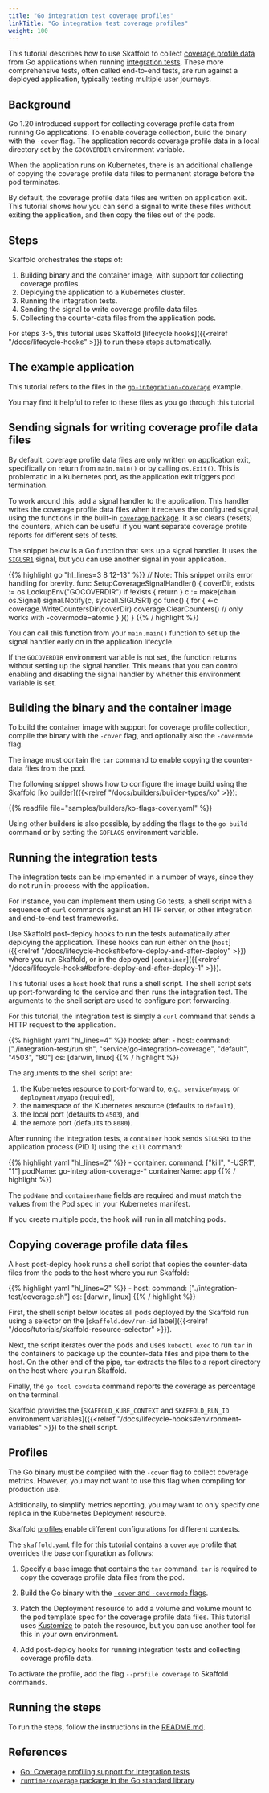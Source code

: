 ```yaml
---
title: "Go integration test coverage profiles"
linkTitle: "Go integration test coverage profiles"
weight: 100
---
```


This tutorial describes how to use Skaffold to collect
[coverage profile data](https://go.dev/testing/coverage/)
from Go applications when running
[integration tests](https://go.dev/testing/coverage/#glos-integration-test).
These more comprehensive tests, often called end-to-end tests, are run against
a deployed application, typically testing multiple user journeys.

## Background

Go 1.20 introduced support for collecting coverage profile data from running Go
applications. To enable coverage collection, build the binary with the `-cover`
flag. The application records coverage profile data in a local directory set by
the `GOCOVERDIR` environment variable.

When the application runs on Kubernetes, there is an additional challenge of
copying the coverage profile data files to permanent storage before the pod
terminates.

By default, the coverage profile data files are written on application exit.
This tutorial shows how you can send a signal to write these files without
exiting the application, and then copy the files out of the pods.

## Steps

Skaffold orchestrates the steps of:

1.  Building binary and the container image, with support for collecting
    coverage profiles.
2.  Deploying the application to a Kubernetes cluster.
3.  Running the integration tests.
4.  Sending the signal to write coverage profile data files.
5.  Collecting the counter-data files from the application pods.

For steps 3-5, this tutorial uses Skaffold
[lifecycle hooks]({{<relref "/docs/lifecycle-hooks" >}})
to run these steps automatically.

## The example application

This tutorial refers to the files in the
[`go-integration-coverage`](https://github.com/GoogleContainerTools/skaffold/tree/main/examples/go-integration-coverage)
example.

You may find it helpful to refer to these files as you go through this
tutorial.

## Sending signals for writing coverage profile data files

By default, coverage profile data files are only written on application exit,
specifically on return from `main.main()` or by calling `os.Exit()`. This is
problematic in a Kubernetes pod, as the  application exit triggers pod
termination.

To work around this, add a signal handler to the application. This handler
writes the coverage profile data files when it receives the configured signal,
using the functions in the built-in
[`coverage` package](https://pkg.go.dev/runtime/coverage).
It also clears (resets) the counters, which can be useful if you want separate
coverage profile reports for different sets of tests.

The snippet below is a Go function that sets up a signal handler. It uses the
[`SIGUSR1`](https://www.gnu.org/software/libc/manual/html_node/Miscellaneous-Signals.html)
signal, but you can use another signal in your application.

{{% highlight go "hl_lines=3 8 12-13" %}}
// Note: This snippet omits error handling for brevity.
func SetupCoverageSignalHandler() {
	coverDir, exists := os.LookupEnv("GOCOVERDIR")
	if !exists {
		return
	}
	c := make(chan os.Signal)
	signal.Notify(c, syscall.SIGUSR1)
	go func() {
		for {
			<-c
			coverage.WriteCountersDir(coverDir)
			coverage.ClearCounters() // only works with -covermode=atomic
        }
	}()
}
{{% / highlight %}}

You can call this function from your `main.main()` function to set up the
signal handler early on in the application lifecycle.

If the `GOCOVERDIR` environment variable is not set, the function returns
without setting up the signal handler. This means that you can control enabling
and disabling the signal handler by whether this environment variable is set.

## Building the binary and the container image

To build the container image with support for coverage profile collection,
compile the binary with the `-cover` flag, and optionally also the `-covermode`
flag.

The image must contain the `tar` command to enable copying the counter-data
files from the pod.

The following snippet shows how to configure the image build using the Skaffold
[ko builder]({{<relref "/docs/builders/builder-types/ko" >}}):

{{% readfile file="samples/builders/ko-flags-cover.yaml" %}}

Using other builders is also possible, by adding the flags to the `go build`
command or by setting the `GOFLAGS` environment variable.

## Running the integration tests

The integration tests can be implemented in a number of ways, since they do not
run in-process with the application.

For instance, you can implement them using Go tests, a shell script with a
sequence of `curl` commands against an HTTP server, or other integration and
end-to-end test frameworks.

Use Skaffold post-deploy hooks to run the tests automatically after deploying
the application. These hooks can run either on the
[`host`]({{<relref "/docs/lifecycle-hooks#before-deploy-and-after-deploy" >}})
where you run Skaffold, or in the deployed
[`container`]({{<relref "/docs/lifecycle-hooks#before-deploy-and-after-deploy-1" >}}).

This tutorial uses a `host` hook that runs a shell script. The shell script
sets up port-forwarding to the service and then runs the integration test. The
arguments to the shell script are used to configure port forwarding.

For this tutorial, the integration test is simply a `curl` command that sends a
HTTP request to the application.

{{% highlight yaml "hl_lines=4" %}}
    hooks:
      after:
      - host:
          command: ["./integration-test/run.sh", "service/go-integration-coverage", "default", "4503", "80"]
          os: [darwin, linux]
{{% / highlight %}}

The arguments to the shell script are:

1.  the Kubernetes resource to port-forward to, e.g., `service/myapp` or
    `deployment/myapp` (required),
2.  the namespace of the Kubernetes resource (defaults to `default`),
3.  the local port (defaults to `4503`), and
4.  the remote port (defaults to `8080`).

After running the integration tests, a `container` hook sends `SIGUSR1` to the
application process (PID 1) using the `kill` command:

{{% highlight yaml "hl_lines=2" %}}
      - container:
          command: ["kill", "-USR1", "1"]
          podName: go-integration-coverage-*
          containerName: app
{{% / highlight %}}

The `podName` and `containerName` fields are required and must match the values
from the Pod spec in your Kubernetes manifest.

If you create multiple pods, the hook will run in all matching pods.

## Copying coverage profile data files

A `host` post-deploy hook runs a shell script that copies the counter-data
files from the pods to the host where you run Skaffold:

{{% highlight yaml "hl_lines=2" %}}
      - host:
          command: ["./integration-test/coverage.sh"]
          os: [darwin, linux]
{{% / highlight %}}

First, the shell script below locates all pods deployed by the Skaffold run
using a selector on the
[`skaffold.dev/run-id` label]({{<relref "/docs/tutorials/skaffold-resource-selector" >}}).

Next, the script iterates over the pods and uses `kubectl exec` to run `tar` in
the containers to package up the counter-data files and pipe them to the host.
On the other end of the pipe, `tar` extracts the files to a report directory on
the host where you run Skaffold.

Finally, the `go tool covdata` command reports the coverage as percentage on
the terminal.

Skaffold provides the
[`SKAFFOLD_KUBE_CONTEXT` and `SKAFFOLD_RUN_ID` environment variables]({{<relref "/docs/lifecycle-hooks#environment-variables" >}})
to the shell script.

## Profiles

The Go binary must be compiled with the `-cover` flag to collect coverage
metrics. However, you may not want to use this flag when compiling for
production use.

Additionally, to simplify metrics reporting, you may want to only specify one
replica in the Kubernetes Deployment resource.

Skaffold [profiles](https://skaffold.dev/docs/environment/profiles/) enable
different configurations for different contexts.

The `skaffold.yaml` file for this tutorial contains a `coverage` profile that
overrides the base configuration as follows:

1.  Specify a base image that contains the `tar` command. `tar` is required to
    copy the coverage profile data files from the pod.

2.  Build the Go binary with the
    [`-cover` and `-covermode` flags](https://go.dev/blog/cover).

3.  Patch the Deployment resource to add a volume and volume mount to the pod
    template spec for the coverage profile data files. This tutorial uses
    [Kustomize](https://kubernetes.io/docs/tasks/manage-kubernetes-objects/kustomization/)
    to patch the resource, but you can use another tool for this in your own
    environment.

4.  Add post-deploy hooks for running integration tests and collecting coverage
    profile data.

To activate the profile, add the flag `--profile coverage` to Skaffold
commands.

## Running the steps

To run the steps, follow the instructions in the
[README.md](https://github.com/GoogleContainerTools/skaffold/tree/main/examples/go-integration-coverage).

## References

- [Go: Coverage profiling support for integration tests](https://go.dev/testing/coverage/)
- [`runtime/coverage` package in the Go standard library](https://pkg.go.dev/runtime/coverage)
